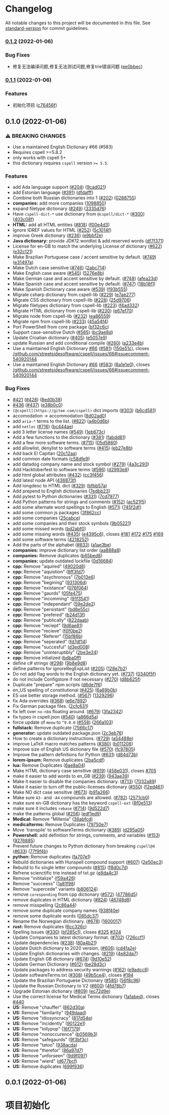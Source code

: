 # Changelog

All notable changes to this project will be documented in this file. See [standard-version](https://github.com/conventional-changelog/standard-version) for commit guidelines.

### [0.1.2](https://gitee.com/silvaq/shirkhan-cspell-dicts/compare/v0.1.1...v0.1.2) (2022-01-06)


### Bug Fixes

* 修复无法编译问题,修复无法测试问题,修复trie错误问题 ([ee0bbec](https://gitee.com/silvaq/shirkhan-cspell-dicts/commit/ee0bbec6f8ae1890c9659bd499291eb1b766dfca))

### [0.1.1](https://gitee.com/silvaq/shirkhan-cspell-dicts/compare/v0.1.0...v0.1.1) (2022-01-06)


### Features

* 初始化项目 ([c76456f](https://gitee.com/silvaq/shirkhan-cspell-dicts/commit/c76456f883877eaeae74b4e5d2da051ae565fbe0))

## 0.1.0 (2022-01-06)


### ⚠ BREAKING CHANGES

* Use a maintained English Dictionary #66 (#583)
* Requires cspell >=5.8.2
* only works with cspell 5+
* this dictionary requires `cspell` version `>= 5.5`.

### Features

* add Ada language support ([#204](https://gitee.com/silvaq/shirkhan-cspell-dicts/issues/204)) ([9cad021](https://gitee.com/silvaq/shirkhan-cspell-dicts/commit/9cad0219551bfabacf7e202c3b94205a29be2cf1))
* add Estonian language ([#391](https://gitee.com/silvaq/shirkhan-cspell-dicts/issues/391)) ([dfdafff](https://gitee.com/silvaq/shirkhan-cspell-dicts/commit/dfdafff34f8a213433571e767addf55ca0f59303))
* Combine both Russian dictionaries into 1 ([#202](https://gitee.com/silvaq/shirkhan-cspell-dicts/issues/202)) ([0288755](https://gitee.com/silvaq/shirkhan-cspell-dicts/commit/0288755af2ade3f57cca63fdcf27a3ede3dbd3de))
* **companies:** add more companies ([1098850](https://gitee.com/silvaq/shirkhan-cspell-dicts/commit/1098850f8540d5d4605262f9c7bd258d66e70ea5))
* expand filetype dictionary ([#249](https://gitee.com/silvaq/shirkhan-cspell-dicts/issues/249)) ([3335d76](https://gitee.com/silvaq/shirkhan-cspell-dicts/commit/3335d76f43b64c24b8bf81cff769b9067d27297a))
* Have `cspell-dict-*` use dictionary from `@cspell/dict-*` ([#300](https://gitee.com/silvaq/shirkhan-cspell-dicts/issues/300)) ([403c08f](https://gitee.com/silvaq/shirkhan-cspell-dicts/commit/403c08fbd1d11a083f586e591b87ef9a47f71944))
* **HTML:** add all HTML entities ([#818](https://gitee.com/silvaq/shirkhan-cspell-dicts/issues/818)) ([f00e4d3](https://gitee.com/silvaq/shirkhan-cspell-dicts/commit/f00e4d386879efd0a5d8a61c50b5f44357360687))
* Ignore IDREF values for HTML ([#252](https://gitee.com/silvaq/shirkhan-cspell-dicts/issues/252)) ([5c1014f](https://gitee.com/silvaq/shirkhan-cspell-dicts/commit/5c1014f54c943a204535b753c69107b763a81e68))
* improve Greek dictionary ([#236](https://gitee.com/silvaq/shirkhan-cspell-dicts/issues/236)) ([e9bbf2e](https://gitee.com/silvaq/shirkhan-cspell-dicts/commit/e9bbf2eadafe9e200822a86adc1ba22bf68af7b2))
* **Java dictionary:** provide JDK12 wordlist & add reserved words ([df7f371](https://gitee.com/silvaq/shirkhan-cspell-dicts/commit/df7f3715174de72112e99d1459bc5ff8526b7948))
* License for en-GB to match the underlying License of dictionary ([#622](https://gitee.com/silvaq/shirkhan-cspell-dicts/issues/622)) ([e32c121](https://gitee.com/silvaq/shirkhan-cspell-dicts/commit/e32c121590363bc3664fcad97222c4b278ea2f41))
* Make Brazilian Portuguese case / accent sensitive by default. ([#749](https://gitee.com/silvaq/shirkhan-cspell-dicts/issues/749)) ([e31497a](https://gitee.com/silvaq/shirkhan-cspell-dicts/commit/e31497a30a40cb01577bf95c8bb97b6e4d662ecb))
* Make Dutch case sensitive ([#746](https://gitee.com/silvaq/shirkhan-cspell-dicts/issues/746)) ([2abc714](https://gitee.com/silvaq/shirkhan-cspell-dicts/commit/2abc7143c9e838cc43182f3cde3d167483117417))
* Make English case aware ([#545](https://gitee.com/silvaq/shirkhan-cspell-dicts/issues/545)) ([5276e8b](https://gitee.com/silvaq/shirkhan-cspell-dicts/commit/5276e8bf21a4f17ae26503cab0ee022101b7089b))
* Make German case and accent sensitive by default. ([#748](https://gitee.com/silvaq/shirkhan-cspell-dicts/issues/748)) ([afea23d](https://gitee.com/silvaq/shirkhan-cspell-dicts/commit/afea23d9c312cb818e0a50c00fe1d0b282be9b06))
* Make Spanish case and accent sensitive by default. ([#747](https://gitee.com/silvaq/shirkhan-cspell-dicts/issues/747)) ([18b18f1](https://gitee.com/silvaq/shirkhan-cspell-dicts/commit/18b18f11832e785187bc1a7039d9c55939b2430b))
* Make Spanish Dictionary case aware ([#539](https://gitee.com/silvaq/shirkhan-cspell-dicts/issues/539)) ([f93b555](https://gitee.com/silvaq/shirkhan-cspell-dicts/commit/f93b555024fe10d9bf1ddea305313f647bada0b6))
* Migrate csharp dictionary from cspell-lib ([#229](https://gitee.com/silvaq/shirkhan-cspell-dicts/issues/229)) ([e7ae277](https://gitee.com/silvaq/shirkhan-cspell-dicts/commit/e7ae277edd6490b835657a8c25ba468db7f717f3))
* Migrate CSS dictionary from cspell-lib ([#228](https://gitee.com/silvaq/shirkhan-cspell-dicts/issues/228)) ([25d9706](https://gitee.com/silvaq/shirkhan-cspell-dicts/commit/25d97060ec4efed8e5178710794077815fd7fed0))
* Migrate filetypes dictionary from cspell-lib ([#223](https://gitee.com/silvaq/shirkhan-cspell-dicts/issues/223)) ([f4ad332](https://gitee.com/silvaq/shirkhan-cspell-dicts/commit/f4ad3322be81ff8f0176fbc041fdab88f585bdf8))
* Migrate HTML dictionary from cspell-lib ([#230](https://gitee.com/silvaq/shirkhan-cspell-dicts/issues/230)) ([e67ef70](https://gitee.com/silvaq/shirkhan-cspell-dicts/commit/e67ef707e86c8ad1c1ddea5392d8832348857382))
* Migrate node from cspell-lib ([#232](https://gitee.com/silvaq/shirkhan-cspell-dicts/issues/232)) ([ea86559](https://gitee.com/silvaq/shirkhan-cspell-dicts/commit/ea86559a6f97853a8af6218ae8c0b2b1c7c36f69))
* Migrate npm from cspell-lib ([#233](https://gitee.com/silvaq/shirkhan-cspell-dicts/issues/233)) ([45a54f4](https://gitee.com/silvaq/shirkhan-cspell-dicts/commit/45a54f4a8c6b373152c5a7ed10f55afdf54fe23b))
* Port PowerShell from core package ([bf32c6c](https://gitee.com/silvaq/shirkhan-cspell-dicts/commit/bf32c6cadfecfcfd80221eb879c6656b361b9a92))
* Support case-sensitive Dutch ([#565](https://gitee.com/silvaq/shirkhan-cspell-dicts/issues/565)) ([bc9ae8d](https://gitee.com/silvaq/shirkhan-cspell-dicts/commit/bc9ae8dfa087cffa506219d1c31e4ada28a49409))
* Update Croatian dictionary ([#405](https://gitee.com/silvaq/shirkhan-cspell-dicts/issues/405)) ([e5057e9](https://gitee.com/silvaq/shirkhan-cspell-dicts/commit/e5057e9eb6be924c15150eb4c07b107184a08e34))
* update Russian and add conditional compile ([#260](https://gitee.com/silvaq/shirkhan-cspell-dicts/issues/260)) ([a233e4b](https://gitee.com/silvaq/shirkhan-cspell-dicts/commit/a233e4b10e06e4f2dc9a700ef61b6a7e5e589fc7))
* Use a maintained English Dictionary [#66](https://gitee.com/silvaq/shirkhan-cspell-dicts/issues/66) ([#581](https://gitee.com/silvaq/shirkhan-cspell-dicts/issues/581)) ([150e51c](https://gitee.com/silvaq/shirkhan-cspell-dicts/commit/150e51cd13109606f9c6e0598a4db1bb2faca6e0)), closes [/github.com/streetsidesoftware/cspell/issues/66#issuecomment-540920144](https://gitee.com/silvaq//github.com/streetsidesoftware/cspell/issues/66/issues/issuecomment-540920144)
* Use a maintained English Dictionary [#66](https://gitee.com/silvaq/shirkhan-cspell-dicts/issues/66) ([#583](https://gitee.com/silvaq/shirkhan-cspell-dicts/issues/583)) ([8a1e1e0](https://gitee.com/silvaq/shirkhan-cspell-dicts/commit/8a1e1e036a137274c6a3242ff15750118b7e00f5)), closes [/github.com/streetsidesoftware/cspell/issues/66#issuecomment-540920144](https://gitee.com/silvaq//github.com/streetsidesoftware/cspell/issues/66/issues/issuecomment-540920144)


### Bug Fixes

* [#421](https://gitee.com/silvaq/shirkhan-cspell-dicts/issues/421) ([#428](https://gitee.com/silvaq/shirkhan-cspell-dicts/issues/428)) ([8ed0b38](https://gitee.com/silvaq/shirkhan-cspell-dicts/commit/8ed0b38c1c884a9b3e8ea0d1761c6a96f11a19aa))
* [#436](https://gitee.com/silvaq/shirkhan-cspell-dicts/issues/436) ([#437](https://gitee.com/silvaq/shirkhan-cspell-dicts/issues/437)) ([e38b0c0](https://gitee.com/silvaq/shirkhan-cspell-dicts/commit/e38b0c06e5857ee201ed4d70c14143b30ed1d94f))
* `[@cspell](https://gitee.com/cspell)` dict imports ([#303](https://gitee.com/silvaq/shirkhan-cspell-dicts/issues/303)) ([b6cd581](https://gitee.com/silvaq/shirkhan-cspell-dicts/commit/b6cd58114caa8752fba69522e6b740a4be74dd6e))
* accomodation -> accommodation ([8d02ad0](https://gitee.com/silvaq/shirkhan-cspell-dicts/commit/8d02ad0f6da4487b638c662db0277c2a0cc21219))
* add `aria-*` terms to the list. ([#822](https://gitee.com/silvaq/shirkhan-cspell-dicts/issues/822)) ([a4b0d6b](https://gitee.com/silvaq/shirkhan-cspell-dicts/commit/a4b0d6bae75dc347c186fde6aea0bc9d0458a424))
* add `netloc` ([#716](https://gitee.com/silvaq/shirkhan-cspell-dicts/issues/716)) ([bc444ae](https://gitee.com/silvaq/shirkhan-cspell-dicts/commit/bc444ae612eceb0b5e07f51fad950f031bc7f6ad))
* add 3 letter license names ([#549](https://gitee.com/silvaq/shirkhan-cspell-dicts/issues/549)) ([1eb673c](https://gitee.com/silvaq/shirkhan-cspell-dicts/commit/1eb673cd203a8589ce91422e8e95429e5f740a73))
* Add a few functions to the dictionary ([#381](https://gitee.com/silvaq/shirkhan-cspell-dicts/issues/381)) ([fabdd81](https://gitee.com/silvaq/shirkhan-cspell-dicts/commit/fabdd8161fb9e1aca1ea4486c59a56741bd8c19d))
* Add a few more software terms. ([#715](https://gitee.com/silvaq/shirkhan-cspell-dicts/issues/715)) ([05d5860](https://gitee.com/silvaq/shirkhan-cspell-dicts/commit/05d5860bd17da573872d7e70111344f0da8dd154))
* add allowlist, denylist to software terms ([#415](https://gitee.com/silvaq/shirkhan-cspell-dicts/issues/415)) ([eb27e8b](https://gitee.com/silvaq/shirkhan-cspell-dicts/commit/eb27e8bed02de4d80a53c7be5f8ff094bd1e8126))
* Add back El Capitan ([20c12aa](https://gitee.com/silvaq/shirkhan-cspell-dicts/commit/20c12aabd388aab27904e2508489ef952b319b7a))
* add common date formats ([c58dfe9](https://gitee.com/silvaq/shirkhan-cspell-dicts/commit/c58dfe98484ee0759d20454c17bbfd02dd463d5d))
* add datadog company name and stock symbol ([#279](https://gitee.com/silvaq/shirkhan-cspell-dicts/issues/279)) ([4a3c293](https://gitee.com/silvaq/shirkhan-cspell-dicts/commit/4a3c2935eb5a4cb245cdfbfb4ab2a7267c1279f2))
* Add Hacktoberfest to software terms ([#596](https://gitee.com/silvaq/shirkhan-cspell-dicts/issues/596)) ([d2993e8](https://gitee.com/silvaq/shirkhan-cspell-dicts/commit/d2993e8d715b7e1b3d3266772c8910a5a2936e83))
* add html global attributes ([#432](https://gitee.com/silvaq/shirkhan-cspell-dicts/issues/432)) ([cc3f456](https://gitee.com/silvaq/shirkhan-cspell-dicts/commit/cc3f4560c1feddb8770413de168c06f0885d3d89))
* Add latest node API ([436873f](https://gitee.com/silvaq/shirkhan-cspell-dicts/commit/436873f95d42fe089b857b6292406976670446c2))
* Add longdesc to HTML dict ([#329](https://gitee.com/silvaq/shirkhan-cspell-dicts/issues/329)) ([bfbb57a](https://gitee.com/silvaq/shirkhan-cspell-dicts/commit/bfbb57a039b456d99e87ce5231a5fe8633a84400))
* Add prepend to English dictionaries ([7edbb23](https://gitee.com/silvaq/shirkhan-cspell-dicts/commit/7edbb2348e41570ad24d746031a13f9a58ac3f86))
* Add pytest to Python dictionaries ([#331](https://gitee.com/silvaq/shirkhan-cspell-dicts/issues/331)) ([7cd7977](https://gitee.com/silvaq/shirkhan-cspell-dicts/commit/7cd7977b56710d89ee9972fea72a0f36453eb09d))
* Add Python patterns for strings and comments ([#152](https://gitee.com/silvaq/shirkhan-cspell-dicts/issues/152)) ([ac521f5](https://gitee.com/silvaq/shirkhan-cspell-dicts/commit/ac521f58adafbdd148e04d66a11cf677e85fbc40))
* add some alternate word spellings to English ([#571](https://gitee.com/silvaq/shirkhan-cspell-dicts/issues/571)) ([745f2df](https://gitee.com/silvaq/shirkhan-cspell-dicts/commit/745f2df89b07f42604f7fd143779750d375711fa))
* add some common js packages ([3f862cc](https://gitee.com/silvaq/shirkhan-cspell-dicts/commit/3f862cc50c8b490ba0818c9e1562b86aafc62a38))
* add some companies ([25cabce](https://gitee.com/silvaq/shirkhan-cspell-dicts/commit/25cabceaa89fae9386255885abe350d4bc0301f9))
* add some companies and their stock symbols ([9b05221](https://gitee.com/silvaq/shirkhan-cspell-dicts/commit/9b0522167d9c24b6ea5babb3d4ff8210135c9d9c))
* add some missed words ([bd2abf0](https://gitee.com/silvaq/shirkhan-cspell-dicts/commit/bd2abf0e0f90ff41e8cdd8a84786c15ef0734333))
* add some missing words ([#435](https://gitee.com/silvaq/shirkhan-cspell-dicts/issues/435)) ([e4395c6](https://gitee.com/silvaq/shirkhan-cspell-dicts/commit/e4395c6522bcac6a9144e3f7d8bedf6f437faa23)), closes [#181](https://gitee.com/silvaq/shirkhan-cspell-dicts/issues/181) [#172](https://gitee.com/silvaq/shirkhan-cspell-dicts/issues/172) [#175](https://gitee.com/silvaq/shirkhan-cspell-dicts/issues/175) [#169](https://gitee.com/silvaq/shirkhan-cspell-dicts/issues/169)
* add some software terms ([4218252](https://gitee.com/silvaq/shirkhan-cspell-dicts/commit/42182528a58f6d727b3f96aaf4d41327100fc4bd))
* Add the parts of the alphabet ([#833](https://gitee.com/silvaq/shirkhan-cspell-dicts/issues/833)) ([a1ae3be](https://gitee.com/silvaq/shirkhan-cspell-dicts/commit/a1ae3be4e4aae7b7d48320589ce0bf4165b0fbda))
* **companies:** improve dictionary list order ([aa888a8](https://gitee.com/silvaq/shirkhan-cspell-dicts/commit/aa888a85493a89ef9ea8d34728f32c30d3be8c76))
* **companies:** Remove duplicates ([b65bed8](https://gitee.com/silvaq/shirkhan-cspell-dicts/commit/b65bed8f7445c92b16e773ae811b16e6deafe425))
* **companies:** update outdated lockfile ([0d16684](https://gitee.com/silvaq/shirkhan-cspell-dicts/commit/0d16684d9bc82504d4222d4a00e9d053c2663df3))
* **cpp:** Remove "aquired" ([49020d8](https://gitee.com/silvaq/shirkhan-cspell-dicts/commit/49020d8ff49eef9a6d34d1d77f3def3dbb3dd41d))
* **cpp:** Remove "aquistion" ([8ff3fd7](https://gitee.com/silvaq/shirkhan-cspell-dicts/commit/8ff3fd76502d897821c883805107231a8cc76630))
* **cpp:** Remove "asychronous" ([7b013e6](https://gitee.com/silvaq/shirkhan-cspell-dicts/commit/7b013e6c509dbad63b0051f3e5ac3e669dcf1d5c))
* **cpp:** Remove "begining" ([931306d](https://gitee.com/silvaq/shirkhan-cspell-dicts/commit/931306dd9965f5d2f96f3368663018b853e6fff0))
* **cpp:** Remove "existance" ([076f064](https://gitee.com/silvaq/shirkhan-cspell-dicts/commit/076f064db74ea61906ce5e217584394807ee0579))
* **cpp:** Remove "gaurds" ([05fe475](https://gitee.com/silvaq/shirkhan-cspell-dicts/commit/05fe47582a73795f8ef9d8163828f2f5967582bf))
* **cpp:** Remove "incomming" ([91f3541](https://gitee.com/silvaq/shirkhan-cspell-dicts/commit/91f354191111c5b43b26a886be2f3de6d4834a73))
* **cpp:** Remove "independant" ([59e2de2](https://gitee.com/silvaq/shirkhan-cspell-dicts/commit/59e2de20162efa9d66696d307505697413d76a78))
* **cpp:** Remove "persistant" ([bd8e55c](https://gitee.com/silvaq/shirkhan-cspell-dicts/commit/bd8e55cd585be7fd4a5e932625507d05ecc4b4a9))
* **cpp:** Remove "prefered" ([b24d13f](https://gitee.com/silvaq/shirkhan-cspell-dicts/commit/b24d13fa94af52dd451f3bc5c10987d2c539c777))
* **cpp:** Remove "publically" ([822daab](https://gitee.com/silvaq/shirkhan-cspell-dicts/commit/822daabfbbba1f59171edd6af009ead28519a356))
* **cpp:** Remove "reciept" ([9d6ae81](https://gitee.com/silvaq/shirkhan-cspell-dicts/commit/9d6ae81f25043f62fe1b0823cbf4421ded6fd345))
* **cpp:** Remove "recieve" ([f0f0be2](https://gitee.com/silvaq/shirkhan-cspell-dicts/commit/f0f0be23953b6568c9c60dcb71691b3a131fc618))
* **cpp:** Remove "Referer" ([15bf86b](https://gitee.com/silvaq/shirkhan-cspell-dicts/commit/15bf86b0921cbfc42548e1743eda637d5930da9b))
* **cpp:** Remove "seperated" ([fd7df14](https://gitee.com/silvaq/shirkhan-cspell-dicts/commit/fd7df14f59d44584a50bf0be1318a2eac1392485))
* **cpp:** Remove "succesful" ([d3ed008](https://gitee.com/silvaq/shirkhan-cspell-dicts/commit/d3ed0081b5f17246e08f4b1783e532f9210b38e3))
* **cpp:** Remove "uninteruptibly" ([2be3e24](https://gitee.com/silvaq/shirkhan-cspell-dicts/commit/2be3e24acf5f24a93063b2193475bc8c53148c22))
* **cpp:** Remove intialized ([bdba0ff](https://gitee.com/silvaq/shirkhan-cspell-dicts/commit/bdba0ff438145a7857c687d2dbaeb2ebda09b438))
* define c# strings ([#298](https://gitee.com/silvaq/shirkhan-cspell-dicts/issues/298)) ([9b8e9d8](https://gitee.com/silvaq/shirkhan-cspell-dicts/commit/9b8e9d8b04aec51b2268e78b3f4eae792e9678e8))
* define patterns for ignoreRegExpList ([#205](https://gitee.com/silvaq/shirkhan-cspell-dicts/issues/205)) ([128e7b2](https://gitee.com/silvaq/shirkhan-cspell-dicts/commit/128e7b2215698c6b09ba8057b5f1efd8b147f6aa))
* Do not add flag words to the English dictionary yet. ([#737](https://gitee.com/silvaq/shirkhan-cspell-dicts/issues/737)) ([0340f5f](https://gitee.com/silvaq/shirkhan-cspell-dicts/commit/0340f5f5ab2332c1490a52569d3ffdd7b96cee58))
* do not include Configstore if not necessary ([#270](https://gitee.com/silvaq/shirkhan-cspell-dicts/issues/270)) ([d8b625f](https://gitee.com/silvaq/shirkhan-cspell-dicts/commit/d8b625f2f42d5cc6c4a9390216ac1e5037886e44))
* Duplicate "prepare" npm scripts ([d6de7f6](https://gitee.com/silvaq/shirkhan-cspell-dicts/commit/d6de7f610095a425e8441e2db202311be2e88db0))
* en_US spelling of constitutional ([#425](https://gitee.com/silvaq/shirkhan-cspell-dicts/issues/425)) ([6a89b0b](https://gitee.com/silvaq/shirkhan-cspell-dicts/commit/6a89b0b9d0df1eb7170e1befa94bc51b1b5650ff))
* ES use better storage method. ([#567](https://gitee.com/silvaq/shirkhan-cspell-dicts/issues/567)) ([1329296](https://gitee.com/silvaq/shirkhan-cspell-dicts/commit/13292960651f73ddb202d6549e8eb10523101520))
* fix Ada overrides ([#368](https://gitee.com/silvaq/shirkhan-cspell-dicts/issues/368)) ([e6e7892](https://gitee.com/silvaq/shirkhan-cspell-dicts/commit/e6e789255f52720d03046c6b876b3c8e78df4519))
* Fix German package files. ([2cfc631](https://gitee.com/silvaq/shirkhan-cspell-dicts/commit/2cfc63178d8039b70c3b486c30506ea24027aa26))
* fix left over `no-nb`s floating around. ([#679](https://gitee.com/silvaq/shirkhan-cspell-dicts/issues/679)) ([3fa2342](https://gitee.com/silvaq/shirkhan-cspell-dicts/commit/3fa23422b42f2ae96b92357aef9364b37a9bd4e5))
* fix typeo in cspell.json ([#540](https://gitee.com/silvaq/shirkhan-cspell-dicts/issues/540)) ([a866d5a](https://gitee.com/silvaq/shirkhan-cspell-dicts/commit/a866d5a8294f69ef9a991f794a343e28ee60bcaa))
* force update of `meow` to `^9.0.0` ([#558](https://gitee.com/silvaq/shirkhan-cspell-dicts/issues/558)) ([266a103](https://gitee.com/silvaq/shirkhan-cspell-dicts/commit/266a10345f35c1a7acb59f1d5b8a3e86c86330ad))
* **fullstack:** Remove duplicate ([7566c17](https://gitee.com/silvaq/shirkhan-cspell-dicts/commit/7566c1764076aadc62c5657aad59888b85765e7f))
* **generator:** update outdated package.json ([2c3eb76](https://gitee.com/silvaq/shirkhan-cspell-dicts/commit/2c3eb7615d8427194c31837189f8ab5837081560))
* How to create a dictionary instructions. ([#729](https://gitee.com/silvaq/shirkhan-cspell-dicts/issues/729)) ([a54488e](https://gitee.com/silvaq/shirkhan-cspell-dicts/commit/a54488ea08b4cce605ee19408406c20cde472dc6))
* improve LaTeX macro matches patterns ([#380](https://gitee.com/silvaq/shirkhan-cspell-dicts/issues/380)) ([b011208](https://gitee.com/silvaq/shirkhan-cspell-dicts/commit/b0112083ad233f4289592e7ada6874ac9d2318a5))
* Improve size of English US dictionary file ([#570](https://gitee.com/silvaq/shirkhan-cspell-dicts/issues/570)) ([fc97805](https://gitee.com/silvaq/shirkhan-cspell-dicts/commit/fc97805565e90e1000d027b3ffbacbd3586d0f5e))
* Improve the pattern definitions for Python ([#631](https://gitee.com/silvaq/shirkhan-cspell-dicts/issues/631)) ([d84d73b](https://gitee.com/silvaq/shirkhan-cspell-dicts/commit/d84d73b74c63b824b87fabf8d96a97a4c9871424))
* **lorem-ipsum:** Remove duplicates ([2ba5cdf](https://gitee.com/silvaq/shirkhan-cspell-dicts/commit/2ba5cdf345855452b4a63b4db558aebecf685e7b))
* **lua:** Remove Duplicates ([6ae8a04](https://gitee.com/silvaq/shirkhan-cspell-dicts/commit/6ae8a04e9d8e519cd4065defb15ce5980bf47613))
* Make HTML dictionary case sensitive ([#819](https://gitee.com/silvaq/shirkhan-cspell-dicts/issues/819)) ([458e031](https://gitee.com/silvaq/shirkhan-cspell-dicts/commit/458e031d507b9f2bacd3381689d7eab20be07d83)), closes [#705](https://gitee.com/silvaq/shirkhan-cspell-dicts/issues/705)
* make it easier to add words to en_GB ([#239](https://gitee.com/silvaq/shirkhan-cspell-dicts/issues/239)) ([943ae39](https://gitee.com/silvaq/shirkhan-cspell-dicts/commit/943ae3938e483f582b283db204891fb156a77167))
* Make it easier to disable the companies dictionary. ([#713](https://gitee.com/silvaq/shirkhan-cspell-dicts/issues/713)) ([7032a89](https://gitee.com/silvaq/shirkhan-cspell-dicts/commit/7032a893cdf514dd0c0a8152637d785a133f0289))
* Make it easier to turn off the public-licenses dictionary ([#550](https://gitee.com/silvaq/shirkhan-cspell-dicts/issues/550)) ([f2ed461](https://gitee.com/silvaq/shirkhan-cspell-dicts/commit/f2ed461e61c07285ba4b15127890a0809abffc2b))
* Make NO dict case sensitive ([#673](https://gitee.com/silvaq/shirkhan-cspell-dicts/issues/673)) ([b91a266](https://gitee.com/silvaq/shirkhan-cspell-dicts/commit/b91a266a7536e02389259cfb6febe87f760a20a8))
* Make sure `A3-` and `-A4` compounds are allowed. ([#782](https://gitee.com/silvaq/shirkhan-cspell-dicts/issues/782)) ([2571cb0](https://gitee.com/silvaq/shirkhan-cspell-dicts/commit/2571cb0d3667d7ee3605006b00e14005f92acd4c))
* make sure en-GB dictionary has the keyword `cspell-ext` ([8f0e513](https://gitee.com/silvaq/shirkhan-cspell-dicts/commit/8f0e5136d1dfdd145cd29bffa75d0305078eeca4))
* make sure it includes `rebase` ([#714](https://gitee.com/silvaq/shirkhan-cspell-dicts/issues/714)) ([9d522d7](https://gitee.com/silvaq/shirkhan-cspell-dicts/commit/9d522d77ae58b9d50e89d2edbcede507c6daa287))
* make the patterns global ([#256](https://gitee.com/silvaq/shirkhan-cspell-dicts/issues/256)) ([edf1ed9](https://gitee.com/silvaq/shirkhan-cspell-dicts/commit/edf1ed91cd39620d84269f695934eb6a4d8c1ed4))
* **Medical:** Remove "Millenia" ([36abfcd](https://gitee.com/silvaq/shirkhan-cspell-dicts/commit/36abfcddd9d69e0cdfec052de9c67f7fd744096f))
* **medicalterms:** Remove Duplicates ([79750e7](https://gitee.com/silvaq/shirkhan-cspell-dicts/commit/79750e763a7fa7d3ccbda2b5ae3b65eccb07698a))
* Move 'transpile' to softwareTerms dictionary ([#389](https://gitee.com/silvaq/shirkhan-cspell-dicts/issues/389)) ([d295a05](https://gitee.com/silvaq/shirkhan-cspell-dicts/commit/d295a05e07a608d9add421157bc93dfed48f8fa3))
* **Powershell:** add definition for strings, comments, and variables ([#153](https://gitee.com/silvaq/shirkhan-cspell-dicts/issues/153)) ([9276885](https://gitee.com/silvaq/shirkhan-cspell-dicts/commit/9276885d8473dc4ef599e4d9d3f0e4d4335c54c5))
* Prevent future changes to Python dictionary from breaking `cspell@4` ([#633](https://gitee.com/silvaq/shirkhan-cspell-dicts/issues/633)) ([77f9f4b](https://gitee.com/silvaq/shirkhan-cspell-dicts/commit/77f9f4bdf28aa6a5650f41089d5adb9cb441a4dc))
* **python:** Remove duplicates ([fa707e1](https://gitee.com/silvaq/shirkhan-cspell-dicts/commit/fa707e13e4bb681f2a9a9477407d4dc410323c0b))
* Rebuild dictionaries with Hunspell compound support ([#607](https://gitee.com/silvaq/shirkhan-cspell-dicts/issues/607)) ([2e50ec3](https://gitee.com/silvaq/shirkhan-cspell-dicts/commit/2e50ec30dae89bef42c673265e9854b61598f786))
* Rebuild to fix single letter compounds ([#815](https://gitee.com/silvaq/shirkhan-cspell-dicts/issues/815)) ([f8d0c7d](https://gitee.com/silvaq/shirkhan-cspell-dicts/commit/f8d0c7d5d66a00c19bcde2fd310b1eb3bdbd8396))
* Refrene scienctific trie instead of txt.gz ([e8da4c3](https://gitee.com/silvaq/shirkhan-cspell-dicts/commit/e8da4c3cb0e2e51c5c6ec404fdc71c9e7164ce06))
* Remove "inititalize" ([f59a426](https://gitee.com/silvaq/shirkhan-cspell-dicts/commit/f59a426321ed40eb821bf967ca823b6b80565743))
* Remove "succeess" ([1a81f98](https://gitee.com/silvaq/shirkhan-cspell-dicts/commit/1a81f98ab40aec0f16e3feaf75df89fb89dcc771))
* Remove "supercede" variants ([b806124](https://gitee.com/silvaq/shirkhan-cspell-dicts/commit/b806124dc6878eda5ee176d055277b6b49763873))
* remove `coresponding` from cpp dictionary ([#572](https://gitee.com/silvaq/shirkhan-cspell-dicts/issues/572)) ([47786d5](https://gitee.com/silvaq/shirkhan-cspell-dicts/commit/47786d58e636180792f155ec0b9feea2e10cd45d))
* remove duplicates in HTML dictionary ([#824](https://gitee.com/silvaq/shirkhan-cspell-dicts/issues/824)) ([46748d8](https://gitee.com/silvaq/shirkhan-cspell-dicts/commit/46748d84f93cacb11cdad5b01bc4f18f8c0098bd))
* remove misspelling ([2c86a44](https://gitee.com/silvaq/shirkhan-cspell-dicts/commit/2c86a448267c2db608b9095ae9e5563e9ffab19a))
* remove some duplicate company names ([938f40e](https://gitee.com/silvaq/shirkhan-cspell-dicts/commit/938f40e9822d23168cb355e3a7ff57130d6bc707))
* remove some duplicate words ([085dc37](https://gitee.com/silvaq/shirkhan-cspell-dicts/commit/085dc372d44117535496a6d244a4f8fb318174f0))
* Rename the Norwegian dictionary. ([#678](https://gitee.com/silvaq/shirkhan-cspell-dicts/issues/678)) ([1600017](https://gitee.com/silvaq/shirkhan-cspell-dicts/commit/1600017bc14fe74d30c4b8c60525f2700ba93057))
* **rust:** Remove duplicates ([6cc326c](https://gitee.com/silvaq/shirkhan-cspell-dicts/commit/6cc326cb16388e04e9e56eaad2f6a46cd319236e))
* Spelling issues ([#330](https://gitee.com/silvaq/shirkhan-cspell-dicts/issues/330)) ([bf285c1](https://gitee.com/silvaq/shirkhan-cspell-dicts/commit/bf285c182e16a5b73b28d3bd6fa5b3db5ac1cac0)), closes [#325](https://gitee.com/silvaq/shirkhan-cspell-dicts/issues/325) [#324](https://gitee.com/silvaq/shirkhan-cspell-dicts/issues/324)
* Update Companies to latest dictionary format. ([#702](https://gitee.com/silvaq/shirkhan-cspell-dicts/issues/702)) ([726ccf1](https://gitee.com/silvaq/shirkhan-cspell-dicts/commit/726ccf1aba4b026e0f1a000ac333fc543354551c))
* Update dependencies ([#238](https://gitee.com/silvaq/shirkhan-cspell-dicts/issues/238)) ([80a4b21](https://gitee.com/silvaq/shirkhan-cspell-dicts/commit/80a4b21e68ad81bf7fa2c0500246837b2a38a33d))
* Update Dutch dictionary to 2020 version. ([#606](https://gitee.com/silvaq/shirkhan-cspell-dicts/issues/606)) ([cd4fa2e](https://gitee.com/silvaq/shirkhan-cspell-dicts/commit/cd4fa2e18fa7738eee08800e37cb029c3fa7f6fe))
* Update English dictionaries with changes. ([#219](https://gitee.com/silvaq/shirkhan-cspell-dicts/issues/219)) ([4e82da7](https://gitee.com/silvaq/shirkhan-cspell-dicts/commit/4e82da74de63aaa8dfc77a6b425f1e2e8ef150c5))
* Update English GB dictionary ([#674](https://gitee.com/silvaq/shirkhan-cspell-dicts/issues/674)) ([9d10e52](https://gitee.com/silvaq/shirkhan-cspell-dicts/commit/9d10e52b788fa549b983a28e58395ff1747245c8))
* Update German Dictionary ([#612](https://gitee.com/silvaq/shirkhan-cspell-dicts/issues/612)) ([be28d3c](https://gitee.com/silvaq/shirkhan-cspell-dicts/commit/be28d3c47d05c0ed1210bbad2b257132e3a72acc))
* Update packages to address security warnings ([#162](https://gitee.com/silvaq/shirkhan-cspell-dicts/issues/162)) ([e9adcc8](https://gitee.com/silvaq/shirkhan-cspell-dicts/commit/e9adcc87a61baa1a1b017d063af3c4b64b215f88))
* Update softwareTerms.txt ([#308](https://gitee.com/silvaq/shirkhan-cspell-dicts/issues/308)) ([49b5ce4](https://gitee.com/silvaq/shirkhan-cspell-dicts/commit/49b5ce4a2436f3c99969d6425128d55f84c8a7fc)), closes [#194](https://gitee.com/silvaq/shirkhan-cspell-dicts/issues/194)
* Update the Brazilian Portuguese Dictionary ([#585](https://gitee.com/silvaq/shirkhan-cspell-dicts/issues/585)) ([56f8c96](https://gitee.com/silvaq/shirkhan-cspell-dicts/commit/56f8c9663a7f2d93eff03d81f46c8ccbcf9ce41c))
* Update the Russian Dictionary to V2 ([#600](https://gitee.com/silvaq/shirkhan-cspell-dicts/issues/600)) ([4fd78b7](https://gitee.com/silvaq/shirkhan-cspell-dicts/commit/4fd78b77b91f1f7f4aaad547574df55a789a070e))
* Upgrade Estonian dictionary ([#809](https://gitee.com/silvaq/shirkhan-cspell-dicts/issues/809)) ([ec72d9e](https://gitee.com/silvaq/shirkhan-cspell-dicts/commit/ec72d9e8600d2c386e6177df4797492ece2524e3))
* Use the correct license for Medical Terms dictionary ([1a1abed](https://gitee.com/silvaq/shirkhan-cspell-dicts/commit/1a1abed2986b82252a942bae20e135b5966871f7)), closes [#440](https://gitee.com/silvaq/shirkhan-cspell-dicts/issues/440)
* **US:** Remove "chauffer" ([862d30a](https://gitee.com/silvaq/shirkhan-cspell-dicts/commit/862d30ae9111a5fc66fcbee41a93957e56457f65))
* **US:** Remove "familarity" ([949daad](https://gitee.com/silvaq/shirkhan-cspell-dicts/commit/949daadef89035c905b62386a2fa1d0a7da053a8))
* **US:** Remove "idiosyncracy" ([817d54e](https://gitee.com/silvaq/shirkhan-cspell-dicts/commit/817d54e114554eb959feb62e122f6b401fda3f98))
* **US:** Remove "incidently" ([90122e1](https://gitee.com/silvaq/shirkhan-cspell-dicts/commit/90122e197aa8842e9821dde8c44020b85833f015))
* **US:** Remove "lollypop" ([16f7179](https://gitee.com/silvaq/shirkhan-cspell-dicts/commit/16f7179e2ab9dd9f81dd88f54445a02500c4aba0))
* **US:** Remove "nonoccurence" ([b0569b3](https://gitee.com/silvaq/shirkhan-cspell-dicts/commit/b0569b370e0920e5ddebb1490f856acf79c8518e))
* **US:** Remove "safegaurds" ([9f3bf3c](https://gitee.com/silvaq/shirkhan-cspell-dicts/commit/9f3bf3c584d8e72c42b77acf7299902c22b16661))
* **US:** Remove "tatoo" ([938acda](https://gitee.com/silvaq/shirkhan-cspell-dicts/commit/938acda3928dc534fb8e54ca14897ed7131a336d))
* **US:** Remove "therefor" ([86a97d7](https://gitee.com/silvaq/shirkhan-cspell-dicts/commit/86a97d719bb66358b0430664b172f1a4fe2ffd29))
* **US:** Remove "unforseen" ([9d9f097](https://gitee.com/silvaq/shirkhan-cspell-dicts/commit/9d9f0972bdfdb2ca099653811a3d0d47a3b24bd8))
* **US:** Remove "wierd" ([d677bcf](https://gitee.com/silvaq/shirkhan-cspell-dicts/commit/d677bcfa23d8b4a5f2faa1965c71f57236253c21))
* **US:** Remove duplicates ([699f936](https://gitee.com/silvaq/shirkhan-cspell-dicts/commit/699f936e143870755f10cc2a3ba275e8c7869304))

## 0.0.1 (2022-01-06)

# 项目初始化
